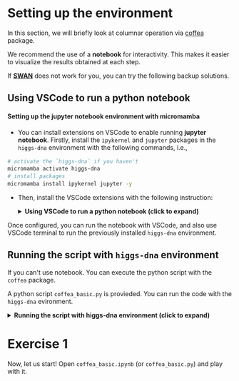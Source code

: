 # Setting up the environment

In this section, we will briefly look at columnar operation via [coffea](https://coffeateam.github.io/coffea/index.html) package.

We recommend the use of a **notebook** for interactivity. This makes it easier to visualize the results obtained at each step.

If [**SWAN**](https://swan.docs.cern.ch/intro/what_is/#what-is-swan) does not work for you, you can try the following backup solutions.

## Using VSCode to run a python notebook

#### Setting up the jupyter notebook environment with micromamba

- You can install extensions on VSCode to enable running **jupyter notebook**. Firstly, install the `ipykernel` and `jupyter` packages in the `higgs-dna` environment with the following commands, i.e.,

```bash
# activate the `higgs-dna` if you haven't
micromamba activate higgs-dna
# install packages
micromamba install ipykernel jupyter -y
```

- Then, install the VSCode extensions with the following instruction:
    
    <details>
    <summary> <b>Using VSCode to run a python notebook (click to expand)</b></summary>

    1. Go to `Extensions` in VSCode 

        <img src="figure/VSCode_Extension.png" alt="drawing" style="width:100px;"/>

    2. Search for "python" in the search box. And hit `install in SSH: lxplus9` to install the **Python** extension from **Microsoft**

        <img src="figure/python_ext.png" alt="drawing" style="width:100px;"/>


    3. Once **Python** extension installed. Continue to install the **Jupyter** extension.
        
        Again, search for "jupyter". And install **Jupyter** extension from **Microsoft**

        <img src="figure/jupyter_ext.png" alt="drawing" style="width:100px;"/>

    4. We are able to run the notebook in VSCode. Let us have a quick test.

        - Find the `higgsdna_finalfits_tutorial_24/01_columnar_introduction/coffea_basic.ipynb` in the `File Explore` and open it.

            In the top right corner, hit `Select Kernel` to choose the python kernel. 

            <img src="figure/01_coffea_notebook_1.png" alt="drawing" style="weight:500px;"/>

        - Click `Python Environments...` in the pop-up window.

            <img src="figure/01_coffea_notebook_2.png" alt="drawing" style="weight:500px;"/>

        - Choose the **higgs-dna** environment that has been installed by following [00_HiggsDNA_setup](https://gitlab.cern.ch/jspah/higgsdna_finalfits_tutorial_24/-/tree/master/00_HiggsDNA_setup?ref_type=heads).  

            <img src="figure/01_coffea_notebook_3.png" alt="drawing" style="weight:500px;"/>

        - Each code cell could be executed with **`Shift+Enter`**. Go to the first python code cell (Under **Load a root file from gluon-gluon fusion $H \rightarrow \gamma \gamma$**), then **`Shift+Enter`**, if it works, you will be able to see a checkmark in the bottom right corner (**Note**: If this is the first execution, it may take longer).

            <img src="figure/01_coffea_notebook_4.png" alt="drawing" style="weight:500px;"/>


    </details>

Once configured, you can run the notebook with VSCode, and also use VSCode terminal to run the previously installed `higgs-dna` environment.

## Running the script with `higgs-dna` environment

If you can't use notebook. You can execute the python script with the `coffea` package.

A python script `coffea_basic.py` is provieded. You can run the code with the `higgs-dna` evironment.

<details>
<summary> <b>Running the script with higgs-dna environment (click to expand)</b></summary>



```bash
# activate the `higgs-dna` if you haven't
micromamba activate higgs-dna

# run the script
python coffea_basic.py
```

Please note:

- `coffea_basic.py` just simply gathers the code from the notebook cells. You can find comments (e.g., `# cell 21`) that indicate which notebook cell the code snippet matches. 
    
    **Most of the code snippets are commented. You can uncomment them step by step**.
- The output from `python coffea_basic.py` is not as pretty  as the notebook output. Particularly, we can not view histograms within the terminal directly. 

    **Thus, the histograms are stored as `png` files.**

    Some tips to view the plots:
    
    - Using `ssh -XY` to enable `X11` forwarding for GUI, if you have a stable connection to lxplus. Then you can use `eog` to open png files.

    - To browser plots and files interactively, we could follow the suggestion from common analysis tool (**CAT**) group: [Interactive Plot Browser](https://cms-analysis.docs.cern.ch/guidelines/other/plot_browser/#manage-access-control).
    
        In this way, we could put plots to the **EOS**. Then the plots could be viewed from your own website with the [plot browser](https://cms-analysis.docs.cern.ch/guidelines/other/plot_browser/#install-the-plot-browser).

    - Simply download the plots locally.

</details>

# Exercise 1

Now, let us start! Open `coffea_basic.ipynb` (or `coffea_basic.py`) and play with it.